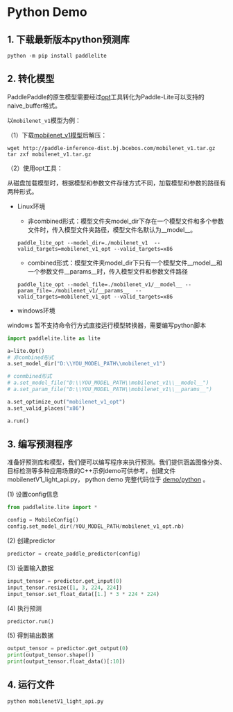 # Python Demo

## 1. 下载最新版本python预测库

```shell
python -m pip install paddlelite
```

## 2. 转化模型

PaddlePaddle的原生模型需要经过[opt]()工具转化为Paddle-Lite可以支持的naive_buffer格式。

以`mobilenet_v1`模型为例：

（1）下载[mobilenet_v1模型](http://paddle-inference-dist.bj.bcebos.com/mobilenet_v1.tar.gz)后解压：

```shell
wget http://paddle-inference-dist.bj.bcebos.com/mobilenet_v1.tar.gz
tar zxf mobilenet_v1.tar.gz
```

（2）使用opt工具：

 从磁盘加载模型时，根据模型和参数文件存储方式不同，加载模型和参数的路径有两种形式。

- Linux环境
  - 非combined形式：模型文件夹model_dir下存在一个模型文件和多个参数文件时，传入模型文件夹路径，模型文件名默认为__model__。

  ```shell
  paddle_lite_opt --model_dir=./mobilenet_v1  --valid_targets=mobilenet_v1_opt --valid_targets=x86
  ```
  - combined形式：模型文件夹model_dir下只有一个模型文件__model__和一个参数文件__params__时，传入模型文件和参数文件路径

  ```shell
  paddle_lite_opt --model_file=./mobilenet_v1/__model__ --param_file=./mobilenet_v1/__params__  --valid_targets=mobilenet_v1_opt --valid_targets=x86
  ```

- windows环境

windows 暂不支持命令行方式直接运行模型转换器，需要编写python脚本

```python
import paddlelite.lite as lite

a=lite.Opt()
# 非combined形式
a.set_model_dir("D:\\YOU_MODEL_PATH\\mobilenet_v1")

# conmbined形式
# a.set_model_file("D:\\YOU_MODEL_PATH\\mobilenet_v1\\__model__")
# a.set_param_file("D:\\YOU_MODEL_PATH\\mobilenet_v1\\__params__")

a.set_optimize_out("mobilenet_v1_opt")
a.set_valid_places("x86")

a.run()
```
## 3. 编写预测程序

准备好预测库和模型，我们便可以编写程序来执行预测。我们提供涵盖图像分类、目标检测等多种应用场景的C++示例demo可供参考，创建文件mobilenetV1_light_api.py，
python demo 完整代码位于 [demo/python](https://github.com/PaddlePaddle/Paddle-Lite/blob/develop/lite/demo/python/mobilenetv1_light_api.py) 。

(1) 设置config信息
```python
from paddlelite.lite import *

config = MobileConfig()
config.set_model_dir(/YOU_MODEL_PATH/mobilenet_v1_opt.nb)
```

(2) 创建predictor

```python
predictor = create_paddle_predictor(config)
```

(3) 设置输入数据
```python
input_tensor = predictor.get_input(0)
input_tensor.resize([1, 3, 224, 224])
input_tensor.set_float_data([1.] * 3 * 224 * 224)
```

(4) 执行预测
```python
predictor.run()
```

(5) 得到输出数据
```python
output_tensor = predictor.get_output(0)
print(output_tensor.shape())
print(output_tensor.float_data()[:10])
```

## 4. 运行文件
```shell
python mobilenetV1_light_api.py
```
